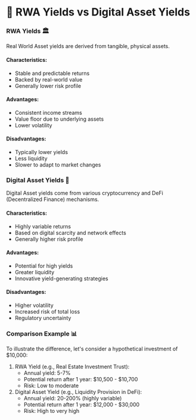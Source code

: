 # 🧁 RWA Yields vs Digital Asset Yields

### RWA Yields 🏛️

Real World Asset yields are derived from tangible, physical assets.

#### Characteristics:

* Stable and predictable returns
* Backed by real-world value
* Generally lower risk profile

#### Advantages:

* Consistent income streams
* Value floor due to underlying assets
* Lower volatility

#### Disadvantages:

* Typically lower yields
* Less liquidity
* Slower to adapt to market changes

### Digital Asset Yields 🚀

Digital Asset yields come from various cryptocurrency and DeFi (Decentralized Finance) mechanisms.

#### Characteristics:

* Highly variable returns
* Based on digital scarcity and network effects
* Generally higher risk profile

#### Advantages:

* Potential for high yields
* Greater liquidity
* Innovative yield-generating strategies

#### Disadvantages:

* Higher volatility
* Increased risk of total loss
* Regulatory uncertainty

### Comparison Example 📊

To illustrate the difference, let's consider a hypothetical investment of $10,000:

1. RWA Yield (e.g., Real Estate Investment Trust):
   * Annual yield: 5-7%
   * Potential return after 1 year: $10,500 - $10,700
   * Risk: Low to moderate
2. Digital Asset Yield (e.g., Liquidity Provision in DeFi):
   * Annual yield: 20-200% (highly variable)
   * Potential return after 1 year: $12,000 - $30,000
   * Risk: High to very high
